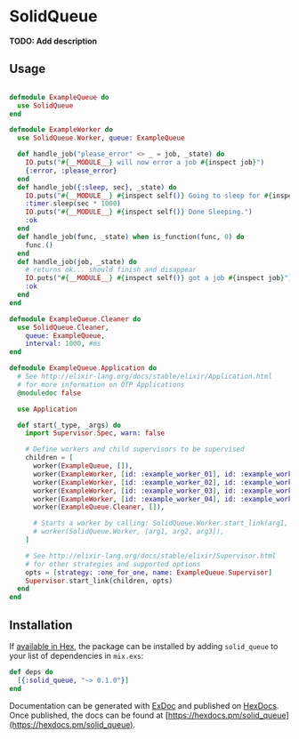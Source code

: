 # SolidQueue

**TODO: Add description**

## Usage

```elixir

defmodule ExampleQueue do
  use SolidQueue
end

defmodule ExampleWorker do
  use SolidQueue.Worker, queue: ExampleQueue

  def handle_job("please_error" <> _ = job, _state) do
    IO.puts("#{__MODULE__} will now error a job #{inspect job}")
    {:error, :please_error}
  end
  def handle_job({:sleep, sec}, _state) do
    IO.puts("#{__MODULE__} #{inspect self()} Going to sleep for #{inspect sec} seconds...")
    :timer.sleep(sec * 1000)
    IO.puts("#{__MODULE__} #{inspect self()} Done Sleeping.")
    :ok
  end
  def handle_job(func, _state) when is_function(func, 0) do
    func.()
  end
  def handle_job(job, _state) do
    # returns ok... should finish and disappear
    IO.puts("#{__MODULE__} #{inspect self()} got a job #{inspect job}")
    :ok
  end
end

defmodule ExampleQueue.Cleaner do
  use SolidQueue.Cleaner,
    queue: ExampleQueue,
    interval: 1000, #ms
end

defmodule ExampleQueue.Application do
  # See http://elixir-lang.org/docs/stable/elixir/Application.html
  # for more information on OTP Applications
  @moduledoc false

  use Application

  def start(_type, _args) do
    import Supervisor.Spec, warn: false

    # Define workers and child supervisors to be supervised
    children = [
      worker(ExampleQueue, []),
      worker(ExampleWorker, [id: :example_worker_01], id: :example_worker_01),
      worker(ExampleWorker, [id: :example_worker_02], id: :example_worker_02),
      worker(ExampleWorker, [id: :example_worker_03], id: :example_worker_03),
      worker(ExampleWorker, [id: :example_worker_04], id: :example_worker_04),
      worker(ExampleQueue.Cleaner, []),

      # Starts a worker by calling: SolidQueue.Worker.start_link(arg1, arg2, arg3)
      # worker(SolidQueue.Worker, [arg1, arg2, arg3]),
    ]

    # See http://elixir-lang.org/docs/stable/elixir/Supervisor.html
    # for other strategies and supported options
    opts = [strategy: :one_for_one, name: ExampleQueue.Supervisor]
    Supervisor.start_link(children, opts)
  end
end

```

## Installation

If [available in Hex](https://hex.pm/docs/publish), the package can be installed
by adding `solid_queue` to your list of dependencies in `mix.exs`:

```elixir
def deps do
  [{:solid_queue, "~> 0.1.0"}]
end
```

Documentation can be generated with [ExDoc](https://github.com/elixir-lang/ex_doc)
and published on [HexDocs](https://hexdocs.pm). Once published, the docs can
be found at [https://hexdocs.pm/solid_queue](https://hexdocs.pm/solid_queue).

